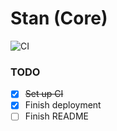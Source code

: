 # Stan (Core)

![CI](https://github.com/sanger/stan-core/workflows/CI/badge.svg)

### TODO ###

* [x] ~~Set up CI~~
* [x] Finish deployment
* [ ] Finish README
